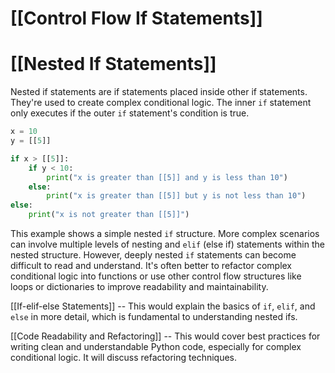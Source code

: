 # [[Control Flow If Statements]]
# [[Nested If Statements]] 
Nested if statements are if statements placed inside other if statements.  They're used to create complex conditional logic.  The inner `if` statement only executes if the outer `if` statement's condition is true.

```python
x = 10
y = [[5]]

if x > [[5]]:
    if y < 10:
        print("x is greater than [[5]] and y is less than 10")
    else:
        print("x is greater than [[5]] but y is not less than 10")
else:
    print("x is not greater than [[5]]")

```

This example shows a simple nested `if` structure.  More complex scenarios can involve multiple levels of nesting and `elif` (else if) statements within the nested structure.  However, deeply nested `if` statements can become difficult to read and understand. It's often better to refactor complex conditional logic into functions or use other control flow structures like loops or dictionaries to improve readability and maintainability.


[[If-elif-else Statements]]  --  This would explain the basics of `if`, `elif`, and `else` in more detail, which is fundamental to understanding nested ifs.

[[Code Readability and Refactoring]] --  This would cover best practices for writing clean and understandable Python code,  especially for complex conditional logic.  It will discuss refactoring techniques.
